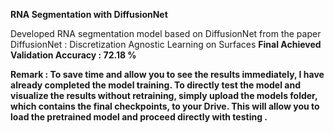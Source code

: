 **RNA Segmentation with DiffusionNet**

Developed RNA segmentation model based on DiffusionNet from the paper DiffusionNet : Discretization Agnostic Learning on Surfaces
**Final Achieved Validation Accuracy : 72.18 %**

**Remark : To save time and allow you to see the results immediately, I have already completed the model training. 
To directly test the model and visualize the results without retraining, simply upload the models folder, which contains the final checkpoints, to your Drive. 
This will allow you to load the pretrained model and proceed directly with testing .**
